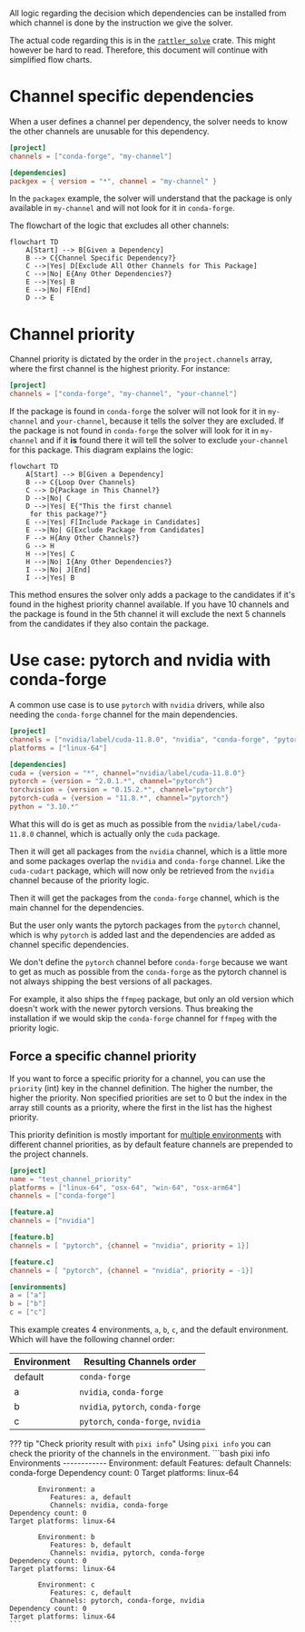 All logic regarding the decision which dependencies can be installed from which channel is done by the instruction we give the solver.

The actual code regarding this is in the [`rattler_solve`](https://github.com/conda/rattler/blob/02e68c9539c6009cc1370fbf46dc69ca5361d12d/crates/rattler_solve/src/resolvo/mod.rs) crate.
This might however be hard to read.
Therefore, this document will continue with simplified flow charts.

# Channel specific dependencies
When a user defines a channel per dependency, the solver needs to know the other channels are unusable for this dependency.
```toml
[project]
channels = ["conda-forge", "my-channel"]

[dependencies]
packgex = { version = "*", channel = "my-channel" }
```
In the `packagex` example, the solver will understand that the package is only available in `my-channel` and will not look for it in `conda-forge`.

The flowchart of the logic that excludes all other channels:

``` mermaid
flowchart TD
    A[Start] --> B[Given a Dependency]
    B --> C{Channel Specific Dependency?}
    C -->|Yes| D[Exclude All Other Channels for This Package]
    C -->|No| E{Any Other Dependencies?}
    E -->|Yes| B
    E -->|No| F[End]
    D --> E
```

# Channel priority
Channel priority is dictated by the order in the `project.channels` array, where the first channel is the highest priority.
For instance:
```toml
[project]
channels = ["conda-forge", "my-channel", "your-channel"]
```
If the package is found in `conda-forge` the solver will not look for it in `my-channel` and `your-channel`, because it tells the solver they are excluded.
If the package is not found in `conda-forge` the solver will look for it in `my-channel` and if it **is** found there it will tell the solver to exclude `your-channel` for this package.
This diagram explains the logic:
``` mermaid
flowchart TD
    A[Start] --> B[Given a Dependency]
    B --> C{Loop Over Channels}
    C --> D{Package in This Channel?}
    D -->|No| C
    D -->|Yes| E{"This the first channel
     for this package?"}
    E -->|Yes| F[Include Package in Candidates]
    E -->|No| G[Exclude Package from Candidates]
    F --> H{Any Other Channels?}
    G --> H
    H -->|Yes| C
    H -->|No| I{Any Other Dependencies?}
    I -->|No| J[End]
    I -->|Yes| B
```

This method ensures the solver only adds a package to the candidates if it's found in the highest priority channel available.
If you have 10 channels and the package is found in the 5th channel it will exclude the next 5 channels from the candidates if they also contain the package.

# Use case: pytorch and nvidia with conda-forge
A common use case is to use `pytorch` with `nvidia` drivers, while also needing the `conda-forge` channel for the main dependencies.
```toml
[project]
channels = ["nvidia/label/cuda-11.8.0", "nvidia", "conda-forge", "pytorch"]
platforms = ["linux-64"]

[dependencies]
cuda = {version = "*", channel="nvidia/label/cuda-11.8.0"}
pytorch = {version = "2.0.1.*", channel="pytorch"}
torchvision = {version = "0.15.2.*", channel="pytorch"}
pytorch-cuda = {version = "11.8.*", channel="pytorch"}
python = "3.10.*"
```
What this will do is get as much as possible from the `nvidia/label/cuda-11.8.0` channel, which is actually only the `cuda` package.

Then it will get all packages from the `nvidia` channel, which is a little more and some packages overlap the `nvidia` and `conda-forge` channel.
Like the `cuda-cudart` package, which will now only be retrieved from the `nvidia` channel because of the priority logic.

Then it will get the packages from the `conda-forge` channel, which is the main channel for the dependencies.

But the user only wants the pytorch packages from the `pytorch` channel, which is why `pytorch` is added last and the dependencies are added as channel specific dependencies.

We don't define the `pytorch` channel before `conda-forge` because we want to get as much as possible from the `conda-forge` as the pytorch channel is not always shipping the best versions of all packages.

For example, it also ships the `ffmpeg` package, but only an old version which doesn't work with the newer pytorch versions.
Thus breaking the installation if we would skip the `conda-forge` channel for `ffmpeg` with the priority logic.

## Force a specific channel priority
If you want to force a specific priority for a channel, you can use the `priority` (int) key in the channel definition.
The higher the number, the higher the priority.
Non specified priorities are set to 0 but the index in the array still counts as a priority, where the first in the list has the highest priority.

This priority definition is mostly important for [multiple environments](../features/multi_environment.md) with different channel priorities, as by default feature channels are prepended to the project channels.

```toml
[project]
name = "test_channel_priority"
platforms = ["linux-64", "osx-64", "win-64", "osx-arm64"]
channels = ["conda-forge"]

[feature.a]
channels = ["nvidia"]

[feature.b]
channels = [ "pytorch", {channel = "nvidia", priority = 1}]

[feature.c]
channels = [ "pytorch", {channel = "nvidia", priority = -1}]

[environments]
a = ["a"]
b = ["b"]
c = ["c"]
```
This example creates 4 environments, `a`, `b`, `c`, and the default environment.
Which will have the following channel order:

| Environment | Resulting Channels order           |
|-------------|------------------------------------|
| default     | `conda-forge`                      |
| a           | `nvidia`, `conda-forge`            |
| b           | `nvidia`, `pytorch`, `conda-forge` |
| c           | `pytorch`, `conda-forge`, `nvidia` |

??? tip "Check priority result with `pixi info`"
    Using `pixi info` you can check the priority of the channels in the environment.
    ```bash
    pixi info
    Environments
    ------------
           Environment: default
              Features: default
              Channels: conda-forge
    Dependency count: 0
    Target platforms: linux-64

           Environment: a
              Features: a, default
              Channels: nvidia, conda-forge
    Dependency count: 0
    Target platforms: linux-64

           Environment: b
              Features: b, default
              Channels: nvidia, pytorch, conda-forge
    Dependency count: 0
    Target platforms: linux-64

           Environment: c
              Features: c, default
              Channels: pytorch, conda-forge, nvidia
    Dependency count: 0
    Target platforms: linux-64
    ```
